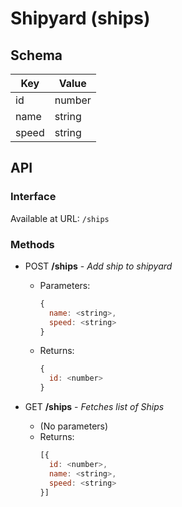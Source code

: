 # Shipyard (ships)

## Schema

| Key | Value  |
| ----------- | ----------- |
| id | number |
| name | string |
| speed | string |


## API

### Interface

Available at URL: ```/ships```

### Methods

* POST **/ships** - _Add ship to shipyard_
  * Parameters:
    ```javascript
    {
      name: <string>,
      speed: <string>
    }
    ```
  * Returns:
    ```javascript
    {
      id: <number>
    }
    ```


* GET **/ships** - _Fetches list of Ships_
  * (No parameters)
  * Returns:
    ```javascript
    [{
      id: <number>,
      name: <string>,
      speed: <string>
    }]
    ```
